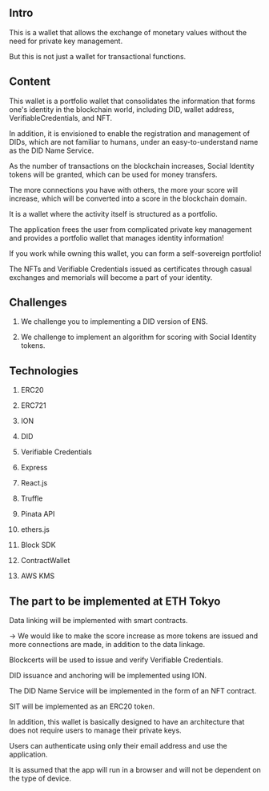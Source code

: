 ## Intro

This is a wallet that allows the exchange of monetary values without the need for private key management.

But this is not just a wallet for transactional functions.

## Content

This wallet is a portfolio wallet that consolidates the information that forms one's identity in the blockchain world, including DID, wallet address, VerifiableCredentials, and NFT.

In addition, it is envisioned to enable the registration and management of DIDs, which are not familiar to humans, under an easy-to-understand name as the DID Name Service.

As the number of transactions on the blockchain increases, Social Identity tokens will be granted, which can be used for money transfers.

The more connections you have with others, the more your score will increase, which will be converted into a score in the blockchain domain.

It is a wallet where the activity itself is structured as a portfolio.

The application frees the user from complicated private key management and provides a portfolio wallet that manages identity information!

If you work while owning this wallet, you can form a self-sovereign portfolio!

The NFTs and Verifiable Credentials issued as certificates through casual exchanges and memorials will become a part of your identity.

## Challenges

1. We challenge you to implementing a DID version of ENS.

2. We challenge to implement an algorithm for scoring with Social Identity tokens.

## Technologies

1. ERC20

2. ERC721

3. ION

4. DID

5. Verifiable Credentials

6. Express

7. React.js

8. Truffle

9. Pinata API

10. ethers.js

11. Block SDK

12. ContractWallet

13. AWS KMS

## The part to be implemented at ETH Tokyo

Data linking will be implemented with smart contracts.

→ We would like to make the score increase as more tokens are issued and more connections are made, in addition to the data linkage.

Blockcerts will be used to issue and verify Verifiable Credentials.

DID issuance and anchoring will be implemented using ION.

The DID Name Service will be implemented in the form of an NFT contract.

SIT will be implemented as an ERC20 token.

In addition, this wallet is basically designed to have an architecture that does not require users to manage their private keys.

Users can authenticate using only their email address and use the application.

It is assumed that the app will run in a browser and will not be dependent on the type of device.
